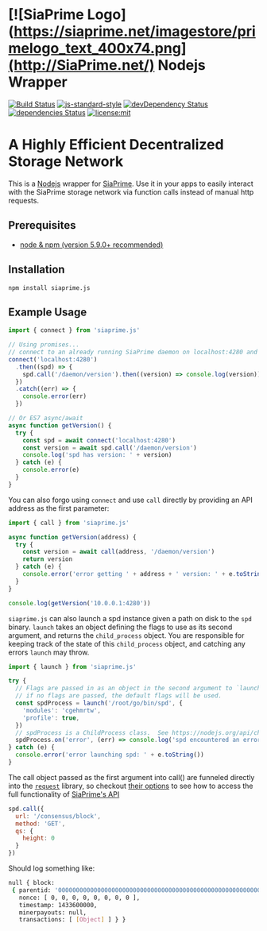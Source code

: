 # [![SiaPrime Logo](https://siaprime.net/imagestore/primelogo_text_400x74.png](http://SiaPrime.net/) Nodejs Wrapper

[![Build Status](https://api.travis-ci.org/420coupe/Nodejs-SiaPrime.svg?branch=master)](https://travis-ci.org/420coupe/Nodejs-SiaPrime)
[![js-standard-style](https://img.shields.io/badge/code%20style-standard-brightgreen.svg)](http://standardjs.com/)
[![devDependency Status](https://david-dm.org/420coupe/Nodejs-Siaprime/dev-status.svg)](https://david-dm.org/420coupe/Nodejs-SiaPrime#info=devDependencies)
[![dependencies Status](https://david-dm.org/420coupe/Nodejs-SiaPrime.svg)](https://david-dm.org/420coupe/Nodejs-SiaPrime#info=dependencies)
[![license:mit](https://img.shields.io/badge/license-mit-blue.svg)](https://opensource.org/licenses/MIT)

# A Highly Efficient Decentralized Storage Network

This is a [Nodejs](https://nodejs.org/) wrapper for
[SiaPrime](https://gitlab.com/SiaPrime/Sia). Use it in your apps to easily
interact with the SiaPrime storage network via function calls instead of manual http
requests.

## Prerequisites

- [node & npm (version 5.9.0+ recommended)](https://nodejs.org/download/)

## Installation

```
npm install siaprime.js
```

## Example Usage

```js
import { connect } from 'siaprime.js'

// Using promises...
// connect to an already running SiaPrime daemon on localhost:4280 and print its version
connect('localhost:4280')
  .then((spd) => {
    spd.call('/daemon/version').then((version) => console.log(version))
  })
  .catch((err) => {
    console.error(err)
  })

// Or ES7 async/await
async function getVersion() {
  try {
    const spd = await connect('localhost:4280')
    const version = await spd.call('/daemon/version')
    console.log('spd has version: ' + version)
  } catch (e) {
    console.error(e)
  }
}

```
You can also forgo using `connect` and use `call` directly by providing an API address as the first parameter:

```js
import { call } from 'siaprime.js'

async function getVersion(address) {
  try {
    const version = await call(address, '/daemon/version')
    return version
  } catch (e) {
    console.error('error getting ' + address + ' version: ' + e.toString())
  }
}

console.log(getVersion('10.0.0.1:4280'))
```

`siaprime.js` can also launch a spd instance given a path on disk to the `spd` binary.  `launch` takes an object defining the flags to use as its second argument, and returns the `child_process` object.  You are responsible for keeping track of the state of this `child_process` object, and catching any errors `launch` may throw.

```js
import { launch } from 'siaprime.js'

try {
  // Flags are passed in as an object in the second argument to `launch`.
  // if no flags are passed, the default flags will be used.
  const spdProcess = launch('/root/go/bin/spd', {
    'modules': 'cgehmrtw',
    'profile': true,
  })
  // spdProcess is a ChildProcess class.  See https://nodejs.org/api/child_process.html#child_process_class_childprocess for more information on what you can do with it.
  spdProcess.on('error', (err) => console.log('spd encountered an error ' + err))
} catch (e) {
  console.error('error launching spd: ' + e.toString())
}
```

The call object passed as the first argument into call() are funneled directly
into the [`request`](https://github.com/request/request) library, so checkout
[their options](https://github.com/request/request#requestoptions-callback) to
see how to access the full functionality of [SiaPrime's
API](https://gitlab.com/SiaPrime/Sia/blob/master/doc/API.md)

```js
spd.call({
  url: '/consensus/block',
  method: 'GET',
  qs: {
    height: 0
  }
})
```

Should log something like:

```bash
null { block:
 { parentid: '0000000000000000000000000000000000000000000000000000000000000000',
   nonce: [ 0, 0, 0, 0, 0, 0, 0, 0 ],
   timestamp: 1433600000,
   minerpayouts: null,
   transactions: [ [Object] ] } }
```
